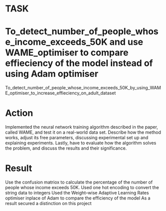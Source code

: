 # TASK
# To_detect_number_of_people_whose_income_exceeds_50K and use WAME_optimiser to compare effieciency of the model instead of using Adam optimiser
To_detect_number_of_people_whose_income_exceeds_50K_by_using_WAME_optimiser_to_increase_effieciency_on_adult_dataset

# Action
Implemented the neural network training algorithm described in the paper, called WAME, and test it on a real-world data set. Describe how the method works, adjust its free parameters, discussing experimental set up and explaining experiments. Lastly, have to evaluate how the algorithm solves the problem, and discuss the results and their significance.

# Result
Use the confusion matriox to calculate the percentage of the number of people whose income exceeds 50K.
Used one hot encoding to convert the string data to integers
Used the Weight–wise Adaptive Learning Rates optimiser inplace of Adam to compare the efficiency of the model
As a result secured a distinction on this project


